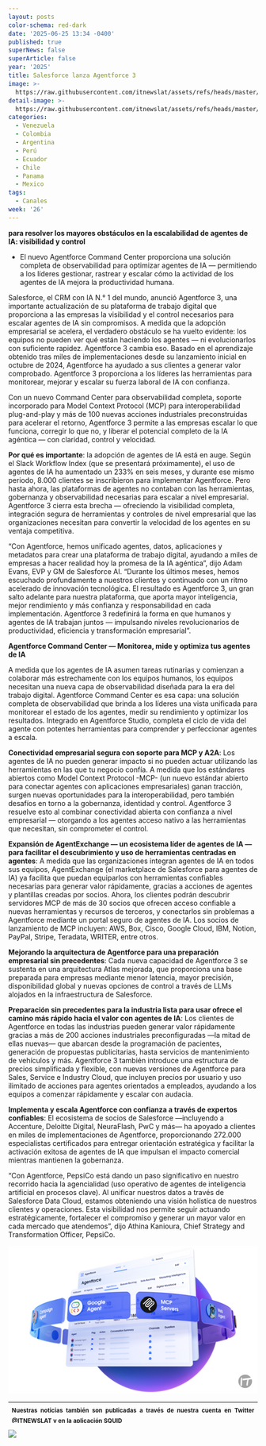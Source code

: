 ```yaml
---
layout: posts
color-schema: red-dark
date: '2025-06-25 13:34 -0400'
published: true
superNews: false
superArticle: false
year: '2025'
title: Salesforce lanza Agentforce 3
image: >-
  https://raw.githubusercontent.com/itnewslat/assets/refs/heads/master/img/540x320/Agent-Force-p.jpg
detail-image: >-
  https://raw.githubusercontent.com/itnewslat/assets/refs/heads/master/img/1024x680/Agent-Force-g.jpg
categories:
  - Venezuela
  - Colombia
  - Argentina
  - Perú
  - Ecuador
  - Chile
  - Panama
  - Mexico
tags:
  - Canales
week: '26'
---
```

**para resolver los mayores obstáculos en la escalabilidad de agentes de IA: visibilidad y control**
 
- El nuevo Agentforce Command Center proporciona una solución completa de observabilidad para optimizar agentes de IA — permitiendo a los líderes gestionar, rastrear y escalar cómo la actividad de los agentes de IA mejora la productividad humana.

Salesforce, el CRM con IA N.° 1 del mundo, anunció Agentforce 3, una importante actualización de su plataforma de trabajo digital que proporciona a las empresas la visibilidad y el control necesarios para escalar agentes de IA sin compromisos. A medida que la adopción empresarial se acelera, el verdadero obstáculo se ha vuelto evidente: los equipos no pueden ver qué están haciendo los agentes — ni evolucionarlos con suficiente rapidez. Agentforce 3 cambia eso. Basado en el aprendizaje obtenido tras miles de implementaciones desde su lanzamiento inicial en octubre de 2024, Agentforce ha ayudado a sus clientes a generar valor comprobado. Agentforce 3 proporciona a los líderes las herramientas para monitorear, mejorar y escalar su fuerza laboral de IA con confianza.
 
Con un nuevo Command Center para observabilidad completa, soporte incorporado para Model Context Protocol (MCP) para interoperabilidad plug-and-play y más de 100 nuevas acciones industriales preconstruidas para acelerar el retorno, Agentforce 3 permite a las empresas escalar lo que funciona, corregir lo que no, y liberar el potencial completo de la IA agéntica — con claridad, control y velocidad.
 
**Por qué es importante**: la adopción de agentes de IA está en auge. Según el Slack Workflow Index (que se presentará próximamente), el uso de agentes de IA ha aumentado un 233% en seis meses, y durante ese mismo periodo, 8.000 clientes se inscribieron para implementar Agentforce. Pero hasta ahora, las plataformas de agentes no contaban con las herramientas, gobernanza y observabilidad necesarias para escalar a nivel empresarial. Agentforce 3 cierra esta brecha — ofreciendo la visibilidad completa, integración segura de herramientas y controles de nivel empresarial que las organizaciones necesitan para convertir la velocidad de los agentes en su ventaja competitiva.
 
“Con Agentforce, hemos unificado agentes, datos, aplicaciones y metadatos para crear una plataforma de trabajo digital, ayudando a miles de empresas a hacer realidad hoy la promesa de la IA agéntica”, dijo Adam Evans, EVP y GM de Salesforce AI. “Durante los últimos meses, hemos escuchado profundamente a nuestros clientes y continuado con un ritmo acelerado de innovación tecnológica. El resultado es Agentforce 3, un gran salto adelante para nuestra plataforma, que aporta mayor inteligencia, mejor rendimiento y más confianza y responsabilidad en cada implementación. Agentforce 3 redefinirá la forma en que humanos y agentes de IA trabajan juntos — impulsando niveles revolucionarios de productividad, eficiencia y transformación empresarial”.
 
**Agentforce Command Center — Monitorea, mide y optimiza tus agentes de IA**

A medida que los agentes de IA asumen tareas rutinarias y comienzan a colaborar más estrechamente con los equipos humanos, los equipos necesitan una nueva capa de observabilidad diseñada para la era del trabajo digital. Agentforce Command Center es esa capa: una solución completa de observabilidad que brinda a los líderes una vista unificada para monitorear el estado de los agentes, medir su rendimiento y optimizar los resultados. Integrado en Agentforce Studio, completa el ciclo de vida del agente con potentes herramientas para comprender y perfeccionar agentes a escala.
 
**Conectividad empresarial segura con soporte para MCP y A2A**: Los agentes de IA no pueden generar impacto si no pueden actuar utilizando las herramientas en las que tu negocio confía. A medida que los estándares abiertos como Model Context Protocol -MCP- (un nuevo estándar abierto para conectar agentes con aplicaciones empresariales) ganan tracción, surgen nuevas oportunidades para la interoperabilidad, pero también desafíos en torno a la gobernanza, identidad y control. Agentforce 3 resuelve esto al combinar conectividad abierta con confianza a nivel empresarial — otorgando a los agentes acceso nativo a las herramientas que necesitan, sin comprometer el control.
 
**Expansión de AgentExchange — un ecosistema líder de agentes de IA — para facilitar el descubrimiento y uso de herramientas centradas en agentes**: A medida que las organizaciones integran agentes de IA en todos sus equipos, AgentExchange (el marketplace de Salesforce para agentes de IA) ya facilita que puedan equiparlos con herramientas confiables necesarias para generar valor rápidamente, gracias a acciones de agentes y plantillas creadas por socios. Ahora, los clientes podrán descubrir servidores MCP de más de 30 socios que ofrecen acceso confiable a nuevas herramientas y recursos de terceros, y conectarlos sin problemas a Agentforce mediante un portal seguro de agentes de IA. Los socios de lanzamiento de MCP incluyen: AWS, Box, Cisco, Google Cloud, IBM, Notion, PayPal, Stripe, Teradata, WRITER, entre otros.
 
**Mejorando la arquitectura de Agentforce para una preparación empresarial sin precedentes**: Cada nueva capacidad de Agentforce 3 se sustenta en una arquitectura Atlas mejorada, que proporciona una base preparada para empresas mediante menor latencia, mayor precisión, disponibilidad global y nuevas opciones de control a través de LLMs alojados en la infraestructura de Salesforce.
 
**Preparación sin precedentes para la industria lista para usar ofrece el camino más rápido hacia el valor con agentes de IA**: Los clientes de Agentforce en todas las industrias pueden generar valor rápidamente gracias a más de 200 acciones industriales preconfiguradas —la mitad de ellas nuevas— que abarcan desde la programación de pacientes, generación de propuestas publicitarias, hasta servicios de mantenimiento de vehículos y más. Agentforce 3 también introduce una estructura de precios simplificada y flexible, con nuevas versiones de Agentforce para Sales, Service e Industry Cloud, que incluyen precios por usuario y uso ilimitado de acciones para agentes orientados a empleados, ayudando a los equipos a comenzar rápidamente y escalar con audacia.

**Implementa y escala Agentforce con confianza a través de expertos confiables**: El ecosistema de socios de Salesforce —incluyendo a Accenture, Deloitte Digital, NeuraFlash, PwC y más— ha apoyado a clientes en miles de implementaciones de Agentforce, proporcionando 272.000 especialistas certificados para entregar orientación estratégica y facilitar la activación exitosa de agentes de IA que impulsan el impacto comercial mientras mantienen la gobernanza.
 
“Con Agentforce, PepsiCo está dando un paso significativo en nuestro recorrido hacia la agencialidad (uso operativo de agentes de inteligencia artificial en procesos clave). Al unificar nuestros datos a través de Salesforce Data Cloud, estamos obteniendo una visión holística de nuestros clientes y operaciones. Esta visibilidad nos permite seguir actuando estratégicamente, fortalecer el compromiso y generar un mayor valor en cada mercado que atendemos”, dijo Athina Kanioura, Chief Strategy and Transformation Officer, PepsiCo.

![](https://raw.githubusercontent.com/itnewslat/assets/refs/heads/master/img/540x320/Agent-Force-p.jpg)

<table style="height: 42px;" width="569">
<tbody>
<tr>
<td style="text-align: justify;"><sub><strong>Nuestras noticias también son publicadas a través de nuestra cuenta en Twitter <a href="https://twitter.com/itnewslat?lang=es">@ITNEWSLAT</a> y en la aplicación <a href="https://squidapp.co/en/">SQUID</a></strong></sub></td>
</tr>
</tbody>
</table>

<img src="https://tracker.metricool.com/c3po.jpg?hash=56f88a41e39ab42c063cc51676587a04"/>